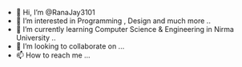 - 👋 Hi, I’m @RanaJay3101
- 👀 I’m interested in Programming , Design and much more ..
- 🌱 I’m currently learning Computer Science & Engineering in Nirma University ..
- 💞️ I’m looking to collaborate on ...
- 📫 How to reach me ...

<!---
RanaJay3101/RanaJay3101 is a ✨ special ✨ repository because its `README.md` (this file) appears on your GitHub profile.
You can click the Preview link to take a look at your changes.
--->
